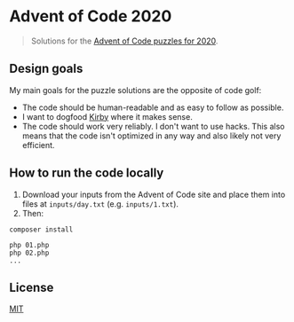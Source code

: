 # Advent of Code 2020

> Solutions for the [Advent of Code puzzles for 2020](https://adventofcode.com/2020).

## Design goals

My main goals for the puzzle solutions are the opposite of code golf:

- The code should be human-readable and as easy to follow as possible.
- I want to dogfood [Kirby](https://getkirby.com) where it makes sense.
- The code should work very reliably. I don't want to use hacks. This also means that the code isn't optimized in any way and also likely not very efficient.

## How to run the code locally

1. Download your inputs from the Advent of Code site and place them into files at `inputs/day.txt` (e.g. `inputs/1.txt`).
2. Then:

```
composer install

php 01.php
php 02.php
...
```

## License

[MIT](LICENSE.md)
